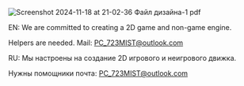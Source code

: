 ![Screenshot 2024-11-18 at 21-02-36 Файл дизайна-1 pdf](https://github.com/user-attachments/assets/f9f91bbf-4e0f-4787-9d3f-d7df835b2f91)

EN:
We are committed to creating a 2D game and non-game engine.

Helpers are needed. Mail: PC_723MIST@outlook.com

RU:
Мы настроены на создание 2D игрового и неигрового движка.

Нужны помощники почта: PC_723MIST@outlook.com
